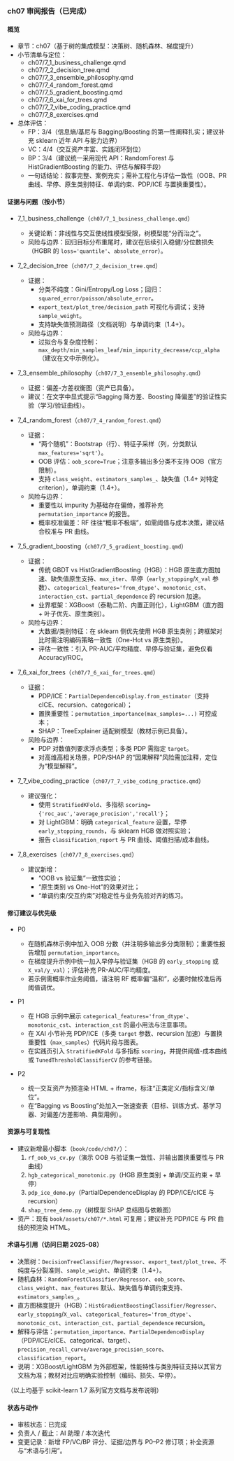 ### ch07 审阅报告（已完成）

#### 概览
- 章节：ch07（基于树的集成模型：决策树、随机森林、梯度提升）
- 小节清单与定位：
  - ch07/7_1_business_challenge.qmd
  - ch07/7_2_decision_tree.qmd
  - ch07/7_3_ensemble_philosophy.qmd
  - ch07/7_4_random_forest.qmd
  - ch07/7_5_gradient_boosting.qmd
  - ch07/7_6_xai_for_trees.qmd
  - ch07/7_7_vibe_coding_practice.qmd
  - ch07/7_8_exercises.qmd
- 总体评估：
  - FP：3/4（信息熵/基尼与 Bagging/Boosting 的第一性阐释扎实；建议补充 sklearn 近年 API 与能力边界）
  - VC：4/4（交互资产丰富、实践闭环到位）
  - BP：3/4（建议统一采用现代 API：RandomForest 与 HistGradientBoosting 的能力、评估与解释手段）
  - 一句话结论：叙事完整、案例充实；需补工程化与评估一致性（OOB、PR 曲线、早停、原生类别特征、单调约束、PDP/ICE 与置换重要性）。

#### 证据与问题（按小节）
- 7_1_business_challenge（`ch07/7_1_business_challenge.qmd`）
  - 关键论断：非线性与交互使线性模型受限，树模型能“分而治之”。
  - 风险与边界：回归目标分布重尾时，建议在后续引入稳健/分位数损失（HGBR 的 `loss='quantile'`、`absolute_error`）。

- 7_2_decision_tree（`ch07/7_2_decision_tree.qmd`）
  - 证据：
    - 分类不纯度：Gini/Entropy/Log Loss；回归：`squared_error/poisson/absolute_error`。
    - `export_text/plot_tree/decision_path` 可视化与调试；支持 `sample_weight`。
    - 支持缺失值预测路径（文档说明）与单调约束（1.4+）。
  - 风险与边界：
    - 过拟合与复杂度控制：`max_depth/min_samples_leaf/min_impurity_decrease/ccp_alpha`（建议在文中示例化）。

- 7_3_ensemble_philosophy（`ch07/7_3_ensemble_philosophy.qmd`）
  - 证据：偏差-方差权衡图（资产已具备）。
  - 建议：在文字中显式提示“Bagging 降方差、Boosting 降偏差”的验证性实验（学习/验证曲线）。

- 7_4_random_forest（`ch07/7_4_random_forest.qmd`）
  - 证据：
    - “两个随机”：Bootstrap（行）、特征子采样（列，分类默认 `max_features='sqrt'`）。
    - OOB 评估：`oob_score=True`；注意多输出多分类不支持 OOB（官方限制）。
    - 支持 `class_weight`、`estimators_samples_`、缺失值（1.4+ 对特定 criterion），单调约束（1.4+）。
  - 风险与边界：
    - 重要性以 impurity 为基础存在偏倚，推荐补充 `permutation_importance` 的报告。
    - 概率校准偏差：RF 往往“概率不极端”，如需阈值与成本决策，建议结合校准与 PR 曲线。

- 7_5_gradient_boosting（`ch07/7_5_gradient_boosting.qmd`）
  - 证据：
    - 传统 GBDT vs HistGradientBoosting（HGB）：HGB 原生直方图加速、缺失值原生支持、`max_iter`、早停（`early_stopping`/`X_val` 参数）、`categorical_features='from_dtype'`、`monotonic_cst`、`interaction_cst`、`partial_dependence` 的 recursion 加速。
    - 业界框架：XGBoost（泰勒二阶、内置正则化），LightGBM（直方图 + 叶子优先、原生类别）。
  - 风险与边界：
    - 大数据/类别特征：在 sklearn 侧优先使用 HGB 原生类别；跨框架对比时需注明编码策略一致性（One-Hot vs 原生类别）。
    - 评估一致性：引入 PR-AUC/平均精度、早停与验证集，避免仅看 Accuracy/ROC。

- 7_6_xai_for_trees（`ch07/7_6_xai_for_trees.qmd`）
  - 证据：
    - PDP/ICE：`PartialDependenceDisplay.from_estimator`（支持 cICE、recursion、categorical）；
    - 置换重要性：`permutation_importance(max_samples=...)` 可控成本；
    - SHAP：TreeExplainer 适配树模型（教材示例已具备）。
  - 风险与边界：
    - PDP 对数值列要求浮点类型；多类 PDP 需指定 `target`。
    - 对高维高相关场景，PDP/SHAP 的“因果解释”风险需加注释，定位为“模型解释”。

- 7_7_vibe_coding_practice（`ch07/7_7_vibe_coding_practice.qmd`）
  - 建议强化：
    - 使用 `StratifiedKFold`、多指标 `scoring={'roc_auc','average_precision','recall'}`；
    - 对 LightGBM：明确 `categorical_feature` 设置，早停 `early_stopping_rounds`，与 sklearn HGB 做对照实验；
    - 报告 `classification_report` 与 PR 曲线、阈值扫描/成本曲线。

- 7_8_exercises（`ch07/7_8_exercises.qmd`）
  - 建议新增：
    - “OOB vs 验证集”一致性实验；
    - “原生类别 vs One-Hot”的效果对比；
    - “单调约束/交互约束”对稳定性与业务先验对齐的练习。

#### 修订建议与优先级
- P0
  - 在随机森林示例中加入 OOB 分数（并注明多输出多分类限制）；重要性报告增加 `permutation_importance`。
  - 在梯度提升示例中统一加入早停与验证集（HGB 的 `early_stopping` 或 `X_val/y_val`）；评估补充 PR-AUC/平均精度。
  - 若示例需概率作业务阈值，请注明 RF 概率偏“温和”，必要时做校准后再阈值调优。

- P1
  - 在 HGB 示例中展示 `categorical_features='from_dtype'`、`monotonic_cst`、`interaction_cst` 的最小用法与注意事项。
  - 在 XAI 小节补充 PDP/ICE（多类 `target` 参数、recursion 加速）与置换重要性（`max_samples`）代码片段与图表。
  - 在实践页引入 `StratifiedKFold` 与多指标 `scoring`，并提供阈值-成本曲线或 `TunedThresholdClassifierCV` 的参考链接。

- P2
  - 统一交互资产为预渲染 HTML + iframe，标注“正类定义/指标含义/单位”。
  - 在“Bagging vs Boosting”处加入一张速查表（目标、训练方式、基学习器、对偏差/方差影响、典型用例）。

#### 资源与可复现性
- 建议新增最小脚本（`book/code/ch07/`）：
  1) `rf_oob_vs_cv.py`（演示 OOB 与验证集一致性、并输出置换重要性与 PR 曲线）
  2) `hgb_categorical_monotonic.py`（HGB 原生类别 + 单调/交互约束 + 早停）
  3) `pdp_ice_demo.py`（PartialDependenceDisplay 的 PDP/ICE/cICE 与 recursion）
  4) `shap_tree_demo.py`（树模型 SHAP 总结图与依赖图）
- 资产：现有 `book/assets/ch07/*.html` 可复用；建议补充 PDP/ICE 与 PR 曲线的预渲染 HTML。

#### 术语与引用（访问日期 2025-08）
- 决策树：`DecisionTreeClassifier/Regressor`、`export_text/plot_tree`、不纯度与分裂准则、`sample_weight`、单调约束（1.4+）。
- 随机森林：`RandomForestClassifier/Regressor`、`oob_score`、`class_weight`、`max_features` 默认、缺失值与单调约束支持、`estimators_samples_`。
- 直方图梯度提升（HGB）：`HistGradientBoostingClassifier/Regressor`、`early_stopping`/`X_val`、`categorical_features='from_dtype'`、`monotonic_cst`、`interaction_cst`、`partial_dependence` recursion。
- 解释与评估：`permutation_importance`、`PartialDependenceDisplay`（PDP/ICE/cICE、categorical、target）、`precision_recall_curve/average_precision_score`、`classification_report`。
- 说明：XGBoost/LightGBM 为外部框架，性能特性与类别特征支持以其官方文档为准；教材对比应明确实验控制（编码、损失、早停）。

（以上均基于 scikit-learn 1.7 系列官方文档与发布说明）

#### 状态与动作
- 审核状态：已完成
- 负责人 / 截止：AI 助理 / 本次迭代
- 变更记录：新增 FP/VC/BP 评分、证据/边界与 P0–P2 修订项；补全资源与“术语与引用”。
